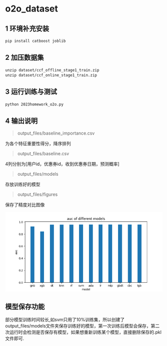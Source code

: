 # o2o_dataset
## 1 环境补充安装
```
pip install catboost joblib
```
## 2 加压数据集
```
unzip dataset/ccf_offline_stage1_train.zip
unzip dataset/ccf_online_stage1_train.zip
```
## 3 运行训练与测试
```
python 2023homework_o2o.py
```
## 4 输出说明

> output_files/baseline_importance.csv

为各个特征重要性得分，降序排列

> output_files/baseline.csv

4列分别为[用户id，优惠券id，收到优惠券日期，预测概率]

> output_files/models

存放训练好的模型

> output_files/figures

保存了精度对比图像

![fig](output_files/figures/auc_of_different_models.png 'fig')

## 模型保存功能
部分模型训练时间较长,如svm只用了10%训练集，所以创建了output_files/models文件夹保存训练好的模型，第一次训练后模型会保存，第二次运行时会检测是否保存有模型，如果想重新训练某个模型，直接删除保存的.pkl文件即可.
